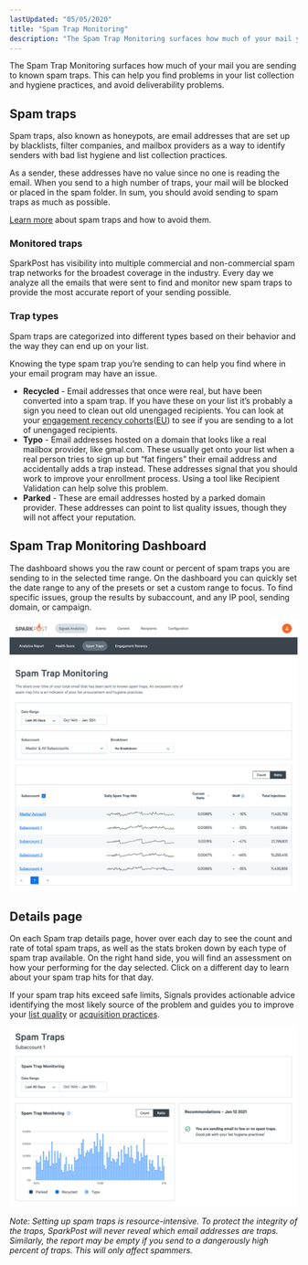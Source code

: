 ```yaml
---
lastUpdated: "05/05/2020"
title: "Spam Trap Monitoring"
description: "The Spam Trap Monitoring surfaces how much of your mail you are sending to known spam traps. This can help you find problems in your list collection and hygiene practices, and avoid deliverability problems"
---
```


The Spam Trap Monitoring surfaces how much of your mail you are sending to known spam traps. This can help you find problems in your list collection and hygiene practices, and avoid deliverability problems.

## Spam traps

Spam traps, also known as honeypots, are email addresses that are set up by blacklists, filter companies, and mailbox providers as a way to identify senders with bad list hygiene and list collection practices.

As a sender, these addresses have no value since no one is reading the email. When you send to a high number of traps, your mail will be blocked or placed in the spam folder. In sum, you should avoid sending to spam traps as much as possible.

[Learn more](https://www.sparkpost.com/email-deliverability-guide/spam-traps/) about spam traps and how to avoid them.

### Monitored traps

SparkPost has visibility into multiple commercial and non-commercial spam trap networks for the broadest coverage in the industry. Every day we analyze all the emails that were sent to find and monitor new spam traps to provide the most accurate report of your sending possible.

### Trap types

Spam traps are categorized into different types based on their behavior and the way they can end up on your list.

Knowing the type spam trap you’re sending to can help you find where in your email program may have an issue.

- **Recycled** - Email addresses that once were real, but have been converted into a spam trap. If you have these on your list it’s probably a sign you need to clean out old unengaged recipients. You can look at your [engagement recency cohorts](https://app.sparkpost.com/signals/engagement)([EU](https://app.eu.sparkpost.com/signals/engagement)) to see if you are sending to a lot of unengaged recipients.
- **Typo** - Email addresses hosted on a domain that looks like a real mailbox provider, like gmal.com. These usually get onto your list when a real person tries to sign up but “fat fingers” their email address and accidentally adds a trap instead. These addresses signal that you should work to improve your enrollment process. Using a tool like Recipient Validation can help solve this problem.
- **Parked** - These are email addresses hosted by a parked domain provider. These addresses can point to list quality issues, though they will not affect your reputation.

## Spam Trap Monitoring Dashboard

The dashboard shows you the raw count or percent of spam traps you are sending to in the selected time range. On the dashboard you can quickly set the date range to any of the presets or set a custom range to focus. To find specific issues, group the results by subaccount, and any IP pool, sending domain, or campaign.

![Spam Trap Monitoring dashboard](media/spam-traps/dashboard.png)

## Details page

On each Spam trap details page, hover over each day to see the count and rate of total spam traps, as well as the stats broken down by each type of spam trap available. On the right hand side, you will find an assessment on how your performing for the day selected. Click on a different day to learn about your spam trap hits for that day.

If your spam trap hits exceed safe limits, Signals provides actionable advice identifying the most likely source of the problem and guides you to improve your [list quality](https://www.sparkpost.com/docs/signals/list-hygiene/) or [acquisition practices](https://www.sparkpost.com/docs/signals/subscriber-acquisition/).

![Spam Trap Monitoring details page](media/spam-traps/details.png)

_*Note:* Setting up spam traps is resource-intensive. To protect the integrity of the traps, SparkPost will never reveal which email addresses are traps. Similarly, the report may be empty if you send to a dangerously high percent of traps. This will only affect spammers._
